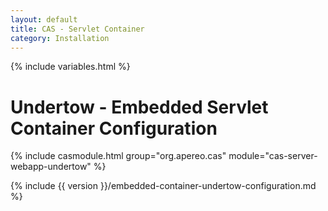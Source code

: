 ```yaml
---
layout: default
title: CAS - Servlet Container
category: Installation
---
```

{% include variables.html %}

# Undertow - Embedded Servlet Container Configuration

{% include casmodule.html group="org.apereo.cas" module="cas-server-webapp-undertow" %}

{% include {{ version }}/embedded-container-undertow-configuration.md %}
